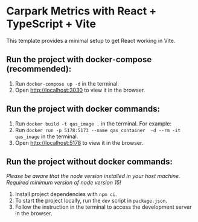 # Carpark Metrics with React + TypeScript + Vite

This template provides a minimal setup to get React working in Vite.

## Run the project with docker-compose (recommended):

1. Run `docker-compose up -d` in the terminal.
2. Open [http://localhost:3030](http://localhost:3030) to view it in the browser.

## Run the project with docker commands:

1. Run `docker build -t qas_image .` in the terminal. For example:
2. Run `docker run -p 5178:5173 --name qas_container  -d --rm -it qas_image` in the terminal.
3. Open [http://localhost:5178](http://localhost:5178) to view it in the browser.

## Run the project without docker commands:

_Please be aware that the node version installed in your host machine. Required minimum version of node version 15!_

1. Install project dependencies with `npm ci`.
2. To start the project locally, run the `dev` script in `package.json`.
3. Follow the instruction in the terminal to access the development server in the browser.
